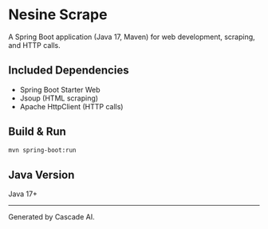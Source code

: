 # Nesine Scrape

A Spring Boot application (Java 17, Maven) for web development, scraping, and HTTP calls.

## Included Dependencies
- Spring Boot Starter Web
- Jsoup (HTML scraping)
- Apache HttpClient (HTTP calls)

## Build & Run
```sh
mvn spring-boot:run
```

## Java Version
Java 17+

---

Generated by Cascade AI.
